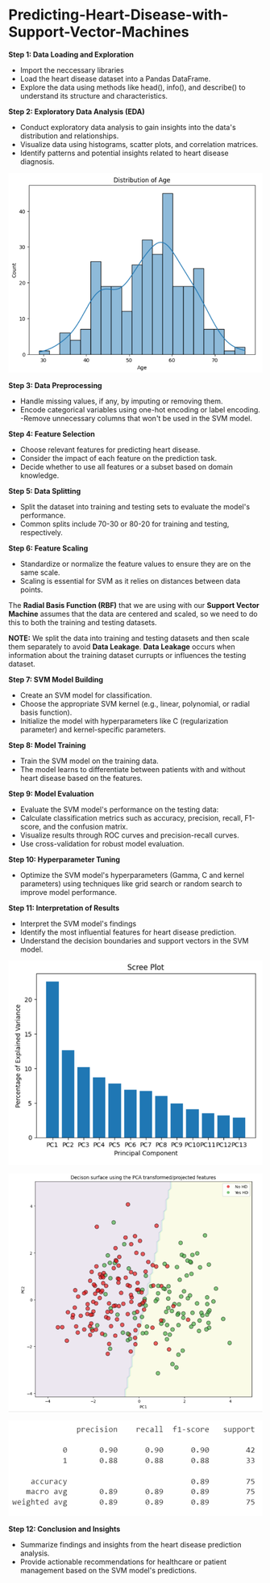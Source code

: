 # Predicting-Heart-Disease-with-Support-Vector-Machines

**Step 1: Data Loading and Exploration**

- Import the neccessary libraries
- Load the heart disease dataset into a Pandas DataFrame.
- Explore the data using methods like head(), info(), and describe() to understand its structure and characteristics.

**Step 2: Exploratory Data Analysis (EDA)**

- Conduct exploratory data analysis to gain insights into the data's distribution and relationships.
- Visualize data using histograms, scatter plots, and correlation matrices.
- Identify patterns and potential insights related to heart disease diagnosis.

![Img](https://github.com/abhamidi-1234/Predicting-Heart-Disease-with-Support-Vector-Machines/blob/main/Capture1.PNG)

**Step 3: Data Preprocessing**

- Handle missing values, if any, by imputing or removing them.
- Encode categorical variables using one-hot encoding or label encoding.
-Remove unnecessary columns that won't be used in the SVM model.

**Step 4: Feature Selection**

- Choose relevant features for predicting heart disease.
- Consider the impact of each feature on the prediction task.
- Decide whether to use all features or a subset based on domain knowledge.

**Step 5: Data Splitting**

- Split the dataset into training and testing sets to evaluate the model's performance.
- Common splits include 70-30 or 80-20 for training and testing, respectively.

**Step 6: Feature Scaling**

- Standardize or normalize the feature values to ensure they are on the same scale.
- Scaling is essential for SVM as it relies on distances between data points.

The **Radial Basis Function (RBF)** that we are using with our **Support Vector Machine** assumes that the data are centered and scaled, so we need to do this to both the training and testing datasets.

**NOTE:** We split the data into training and testing datasets and then scale them separately to avoid **Data Leakage**. **Data Leakage** occurs when information about the training dataset currupts or influences the testing dataset.

**Step 7: SVM Model Building**

- Create an SVM model for classification.
- Choose the appropriate SVM kernel (e.g., linear, polynomial, or radial basis function).
- Initialize the model with hyperparameters like C (regularization parameter) and kernel-specific parameters.

**Step 8: Model Training**

- Train the SVM model on the training data.
- The model learns to differentiate between patients with and without heart disease based on the features.

**Step 9: Model Evaluation**

- Evaluate the SVM model's performance on the testing data:
- Calculate classification metrics such as accuracy, precision, recall, F1-score, and the confusion matrix.
- Visualize results through ROC curves and precision-recall curves.
- Use cross-validation for robust model evaluation.

**Step 10: Hyperparameter Tuning**

- Optimize the SVM model's hyperparameters (Gamma, C and kernel parameters) using techniques like grid search or random search to improve model performance.

**Step 11: Interpretation of Results**

- Interpret the SVM model's findings
- Identify the most influential features for heart disease prediction.
- Understand the decision boundaries and support vectors in the SVM model.

![Img](https://github.com/abhamidi-1234/Predicting-Heart-Disease-with-Support-Vector-Machines/blob/main/Capture2.PNG)

![Img](https://github.com/abhamidi-1234/Predicting-Heart-Disease-with-Support-Vector-Machines/blob/main/Capture3.PNG)

![Img](https://github.com/abhamidi-1234/Predicting-Heart-Disease-with-Support-Vector-Machines/blob/main/Capture4.PNG)

**Step 12: Conclusion and Insights**

- Summarize findings and insights from the heart disease prediction analysis.
- Provide actionable recommendations for healthcare or patient management based on the SVM model's predictions.
